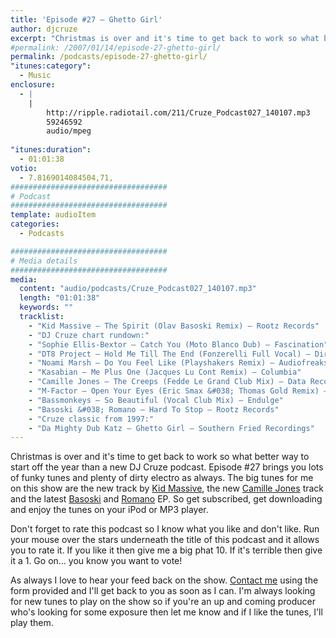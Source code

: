```yaml
---
title: 'Episode #27 – Ghetto Girl'
author: djcruze
excerpt: "Christmas is over and it's time to get back to work so what better way to start off the year than a new DJ Cruze podcast. Episode #27 brings you lots of funky tunes and plenty of dirty electro as always."
#permalink: /2007/01/14/episode-27-ghetto-girl/
permalink: /podcasts/episode-27-ghetto-girl/
"itunes:category":
  - Music
enclosure:
  - |
    |
        http://ripple.radiotail.com/211/Cruze_Podcast027_140107.mp3
        59246592
        audio/mpeg
        
"itunes:duration":
  - 01:01:38
votio:
  - 7.8169014084504,71,
###################################
# Podcast
###################################
template: audioItem
categories:
  - Podcasts

###################################
# Media details
###################################
media:
  content: "audio/podcasts/Cruze_Podcast027_140107.mp3"
  length: "01:01:38"
  keywords: ""
  tracklist:
    - "Kid Massive – The Spirit (Olav Basoski Remix) – Rootz Records"
    - "DJ Cruze chart rundown:"
    - "Sophie Ellis-Bextor – Catch You (Moto Blanco Dub) – Fascination"
    - "DT8 Project – Hold Me Till The End (Fonzerelli Full Vocal) – Direction Records"
    - "Noami Marsh – Do You Feel Like (Playshakers Remix) – Audiofreaks"
    - "Kasabian – Me Plus One (Jacques Lu Cont Remix) – Columbia"
    - "Camille Jones – The Creeps (Fedde Le Grand Club Mix) – Data Records"
    - "M-Factor – Open Your Eyes (Eric Smax &#038; Thomas Gold Remix) – Endulge"
    - "Bassmonkeys – So Beautiful (Vocal Club Mix) – Endulge"
    - "Basoski &#038; Romano – Hard To Stop – Rootz Records"
    - "Cruze classic from 1997:"
    - "Da Mighty Dub Katz – Ghetto Girl – Southern Fried Recordings"
---
```


Christmas is over and it's time to get back to work so what better way to start off the year than a new DJ Cruze podcast. Episode #27 brings you lots of funky tunes and plenty of dirty electro as always. The big tunes for me on this show are the new track by [Kid Massive][1], the new [Camille Jones][2] track and the latest [Basoski][3] and [Romano][4] EP. So get subscribed, get downloading and enjoy the tunes on your iPod or MP3 player.

Don't forget to rate this podcast so I know what you like and don't like. Run your mouse over the stars underneath the title of this podcast and it allows you to rate it. If you like it then give me a big phat 10. If it's terrible then give it a 1. Go on&#8230; you know you want to vote!

As always I love to hear your feed back on the show. [Contact me][5] using the form provided and I'll get back to you as soon as I can. I'm always looking for new tunes to play on the show so if you're an up and coming producer who's looking for some exposure then let me know and if I like the tunes, I'll play them.

 [1]: http://www.kidmassive.com/
 [2]: http://www.camillejones.dk/
 [3]: http://www.olavbasoski.nl/
 [4]: http://www.alexromano.com/
 [5]: http://www.djcruze.co.uk/cms/contact/